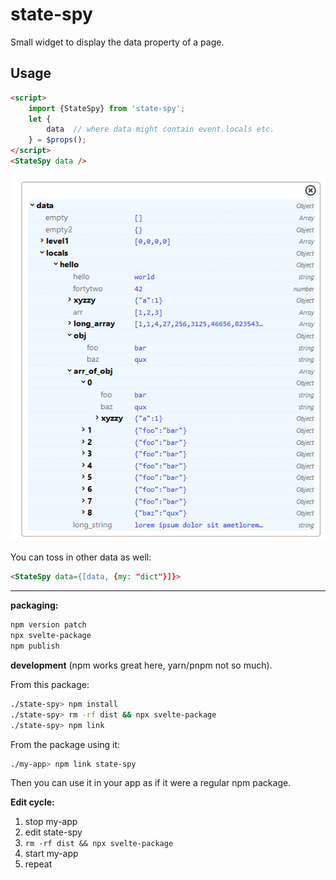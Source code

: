 # state-spy

Small widget to display the data property of a page.

## Usage

```html
<script>
    import {StateSpy} from 'state-spy';
    let {
        data  // where data might contain event.locals etc.
    } = $props();
</script>
<StateSpy data />
```

![example screenshot](image.png)

You can toss in other data as well:

```html
<StateSpy data={[data, {my: "dict"}]}>
```

---
**packaging:**
    
```bash
npm version patch
npx svelte-package
npm publish
```

**development** (npm works great here, yarn/pnpm not so much).

From this package:

```bash
./state-spy> npm install
./state-spy> rm -rf dist && npx svelte-package
./state-spy> npm link
```

From the package using it:

```bash
./my-app> npm link state-spy
```

Then you can use it in your app as if it were a regular npm package.

**Edit cycle:**

1. stop my-app
2. edit state-spy
3. `rm -rf dist && npx svelte-package`
4. start my-app
5. repeat
